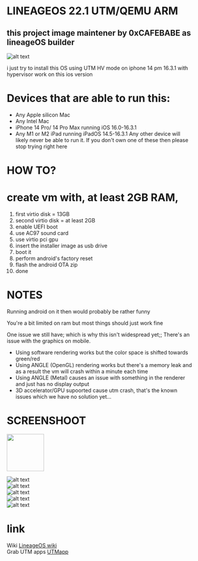 # LINEAGEOS 22.1 UTM/QEMU ARM
## this project image maintener by 0xCAFEBABE as lineageOS builder

![alt text](https://github.com/cupecups/LineageOS-UTM-HV/blob/e060cfb31ff9aece3ce350fa1a0b5e847fd9f6ee/img/about%20Ln.png)

i just try to install this OS using UTM HV mode on iphone 14 pm 16.3.1 with hypervisor work on this ios version
# Devices that are able to run this:
- Any Apple silicon Mac
- Any Intel Mac
- iPhone 14 Pro/ 14 Pro Max running iOS 16.0-16.3.1
- Any M1 or M2 iPad running iPadOS 14.5-16.3.1
Any other device will likely never be able to run it.
If you don't own one of these then please stop trying right here

# HOW TO?
# create vm with, at least 2GB RAM, 
1. first virtio disk = 13GB
2. second virtio disk = at least 2GB
3. enable UEFI boot
4. use AC97 sound card
5. use virtio pci gpu
6. insert the installer image as usb drive
7. boot it
8. perform android's factory reset
9. flash the android OTA zip
10. done

# NOTES
Running android on it then would probably be rather funny

You're a bit limited on ram but most things should just work fine 

One issue we still have; which is why this isn't widespread yet;;
There's an issue with the graphics on mobile.
- Using software rendering works but the color space is shifted towards green/red
- Using ANGLE (OpenGL) rendering works but there's a memory leak and as a result the vm will crash within a minute each time 
- Using ANGLE (Metal) causes an issue with something in the renderer and just has no display output
- 3D accelerator/GPU supoorted cause utm crash, that's the known issues which we have no solution yet...

# SCREENSHOOT
<img src="https://github.com/cupecups/LineageOS-UTM-HV/blob/d3c54c8bbf76673e413b41c9083b78e86b874007/img/bootloader.png" width="100" height="100"/>

![alt text](https://github.com/cupecups/LineageOS-UTM-HV/blob/d3c54c8bbf76673e413b41c9083b78e86b874007/img/bootloader.png)
<br>
![alt text](https://github.com/cupecups/LineageOS-UTM-HV/blob/d3c54c8bbf76673e413b41c9083b78e86b874007/img/recovety.png)
<br>
![alt text](https://github.com/cupecups/LineageOS-UTM-HV/blob/d3c54c8bbf76673e413b41c9083b78e86b874007/img/about%20Ln.png)
<br>
![alt text](https://github.com/cupecups/LineageOS-UTM-HV/blob/d3c54c8bbf76673e413b41c9083b78e86b874007/img/magisk.PNG)
<br>
![alt text](https://github.com/cupecups/LineageOS-UTM-HV/blob/d3c54c8bbf76673e413b41c9083b78e86b874007/img/switcherpng.PNG)

# link
Wiki [LineageOS wiki](https://wiki.lineageos.org/libvirt-qemu#install-lineageos-to-the-virtual-machine)<br/>
Grab UTM apps [UTMapp](https://getutm.app/)
